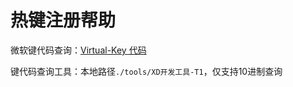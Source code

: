 # 热键注册帮助

微软键代码查询：[Virtual-Key 代码](https://learn.microsoft.com/zh-cn/windows/win32/inputdev/virtual-key-codes)

键代码查询工具：本地路径`./tools/XD开发工具-T1`，仅支持10进制查询